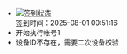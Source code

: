 - [![签到状态](https://github.com/p7wm/Cloud189-Actions/actions/workflows/main.yml/badge.svg?branch=main)](https://github.com/p7wm/Cloud189-Actions/actions/workflows/main.yml) <br> 签到时间：2025-08-01 00:51:16
- 开始执行帐号1
- 设备ID不存在，需要二次设备校验
